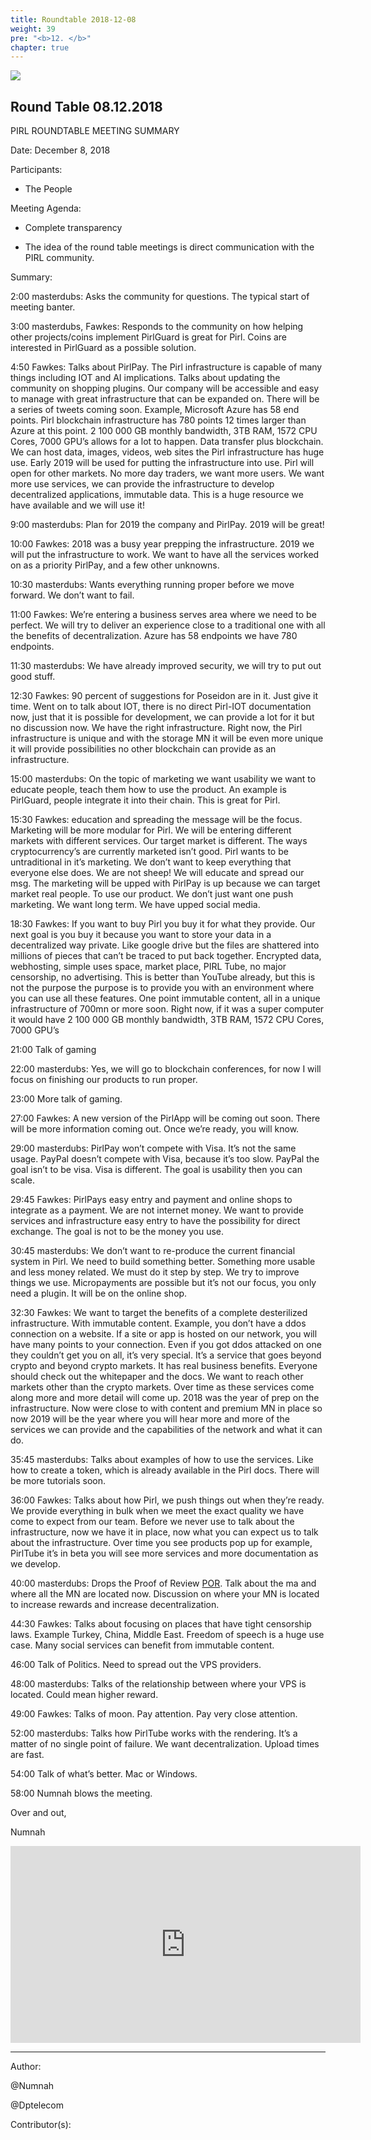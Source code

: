 ```yaml
---
title: Roundtable 2018-12-08
weight: 39
pre: "<b>12. </b>"
chapter: true
---
```

![](/images_headers/round_table.png)


## Round Table 08.12.2018

﻿PIRL ROUNDTABLE MEETING SUMMARY

Date: December 8, 2018

Participants:

- The People

Meeting Agenda:

-  Complete transparency

-  The idea of the round table meetings is
 direct communication with the PIRL community.

Summary:

2:00 masterdubs: Asks the community for questions. The typical start of meeting banter.

3:00 masterdubs, Fawkes: Responds to the community on how helping other projects/coins implement PirlGuard is great for Pirl. Coins are interested in PirlGuard as a possible solution.

4:50 Fawkes: Talks about PirlPay. The Pirl infrastructure is capable of many things including IOT and AI implications. Talks about updating the community on shopping plugins. Our company will be accessible and easy to manage with great infrastructure that can be expanded on. There will be a series of tweets coming soon. Example, Microsoft Azure has 58 end points. Pirl blockchain infrastructure has 780 points 12 times larger than Azure at this point. 2 100 000 GB monthly bandwidth, 3TB RAM, 1572 CPU Cores, 7000 GPU’s allows for a lot to happen. Data transfer plus blockchain. We can host data, images, videos, web sites the Pirl infrastructure has huge use. Early 2019 will be used for putting the infrastructure into use. Pirl will open for other markets. No more day traders, we want more users. We want more use services, we can provide the infrastructure to develop decentralized applications, immutable data. This is a huge resource we have available and we will use it!

9:00 masterdubs: Plan for 2019 the company and PirlPay. 2019 will be great!

10:00 Fawkes: 2018 was a busy year prepping the infrastructure. 2019 we will put the infrastructure to work. We want to have all the services worked on as a priority PirlPay, and a few other unknowns.

10:30 masterdubs: Wants everything running proper before we move forward. We don’t want to fail.

11:00 Fawkes: We’re entering a business serves area where we need to be perfect. We will try to deliver an experience close to a traditional one with all the benefits of decentralization. Azure has 58 endpoints we have 780 endpoints.

11:30 masterdubs: We have already improved security, we will try to put out good stuff.

12:30 Fawkes: 90 percent of suggestions for Poseidon are in it. Just give it time.
Went on to talk about IOT, there is no direct Pirl-IOT documentation now, just that it is possible for development, we can provide a lot for it but no discussion now. We have the right infrastructure. Right now, the Pirl infrastructure is unique and with the storage MN it will be even more unique it will provide possibilities no other blockchain can provide as an infrastructure.

15:00 masterdubs: On the topic of marketing we want usability we want to educate people, teach them how to use the product. An example is PirlGuard, people integrate it into their chain. This is great for Pirl.

15:30 Fawkes: education and spreading the message will be the focus. Marketing will be more modular for Pirl. We will be entering different markets with different services. Our target market is different. The ways cryptocurrency’s are currently marketed isn’t good. Pirl wants to be untraditional in it’s marketing. We don’t want to keep everything that everyone else does. We are not sheep!  We will educate and spread our msg.
The marketing will be upped with PirlPay is up because we can target market real people. To use our product. We don’t just want one push marketing. We want long term. We have upped social media.

18:30 Fawkes: If you want to buy Pirl you buy it for what they provide. Our next goal is you buy it because you want to store your data in a decentralized way private. Like google drive but the files are shattered into millions of pieces that can’t be traced to put back together. Encrypted data, webhosting, simple uses space, market place, PIRL Tube, no major censorship, no advertising. This is better than YouTube already, but this is not the purpose the purpose is to provide you with an environment where you can use all these features. One point immutable content, all in a unique infrastructure of 700mn or more soon. Right now, if it was a super computer it would have 2 100 000 GB monthly bandwidth, 3TB RAM, 1572 CPU Cores, 7000 GPU’s

21:00 Talk of gaming

22:00 masterdubs: Yes, we will go to blockchain conferences, for now I will focus on finishing our products to run proper.

23:00 More talk of gaming.

27:00 Fawkes: A new version of the PirlApp will be coming out soon. There will be more information coming out. Once we’re ready, you will know.  

29:00 masterdubs: PirlPay won’t compete with Visa. It’s not the same usage. PayPal doesn’t compete with Visa, because it’s too slow. PayPal the goal isn’t to be visa. Visa is different. The goal is usability then you can scale.

29:45 Fawkes: PirlPays easy entry and payment and online shops to integrate as a payment. We are not internet money. We want to provide services and infrastructure easy entry to have the possibility for direct exchange. The goal is not to be the money you use.

30:45 masterdubs: We don’t want to re-produce the current financial system in Pirl. We need to build something better. Something more usable and less money related. We must do it step by step. We try to improve things we use. Micropayments are possible but it’s not our focus, you only need a plugin. It will be on the online shop.

32:30 Fawkes: We want to target the benefits of a complete desterilized infrastructure. With immutable content. Example, you don’t have a ddos connection on a website. If a site or app is hosted on our network, you will have many points to your connection. Even if you got ddos attacked on one they couldn’t get you on all, it’s very special. It’s a service that goes beyond crypto and beyond crypto markets. It has real business benefits.
Everyone should check out the whitepaper and the docs. We want to reach other markets other than the crypto markets. Over time as these services come along more and more detail will come up. 2018 was the year of prep on the infrastructure. Now were close to with content and premium MN in place so now 2019 will be the year where you will hear more and more of the services we can provide and the capabilities of the network and what it can do.

35:45 masterdubs: Talks about examples of how to use the services. Like how to create a token, which is already available in the Pirl docs. There will be more tutorials soon.

36:00 Fawkes: Talks about how Pirl, we push things out when they’re ready. We provide everything in bulk when we meet the exact quality we have come to expect from our team. Before we never use to talk about the infrastructure, now we have it in place, now what you can expect us to talk about the infrastructure. Over time you see products pop up for example, PirlTube it’s in beta you will see more services and more documentation as we develop.

40:00 masterdubs: Drops the Proof of Review  [POR](https://docs.pirl.io/en/press-releases/por/). Talk about the ma and where all the MN are located now. Discussion on where your MN is located to increase rewards and increase decentralization.

44:30 Fawkes: Talks about focusing on places that have tight censorship laws. Example Turkey, China, Middle East. Freedom of speech is a huge use case. Many social services can benefit from immutable content.

46:00 Talk of Politics. Need to spread out the VPS providers.

48:00 masterdubs: Talks of the relationship between where your VPS is located. Could mean higher reward.

49:00 Fawkes: Talks of moon. Pay attention. Pay very close attention.

52:00 masterdubs: Talks how PirlTube works with the rendering. It’s a matter of no single point of failure. We want decentralization. Upload times are fast.

54:00 Talk of what’s better. Mac or Windows.

58:00 Numnah blows the meeting.

Over and out,

Numnah

<iframe width="560" height="315" src="https://share.pirltube.com/content/video/0xa386e7139a961903bd7ffe888ba02a2505943dc4dec4ed540b0b9d47441c4275" frameborder="0" allow="accelerometer; autoplay; encrypted-media; gyroscope; picture-in-picture" allowfullscreen></iframe>




---
Author:


@Numnah


@Dptelecom


Contributor(s):
